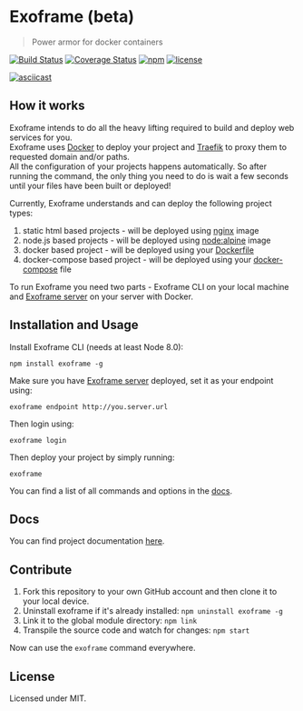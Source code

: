 # Exoframe (beta)

> Power armor for docker containers

[![Build Status](https://travis-ci.org/exoframejs/exoframe.svg?branch=master)](https://travis-ci.org/exoframejs/exoframe)
[![Coverage Status](https://coveralls.io/repos/github/exoframejs/exoframe/badge.svg?branch=master)](https://coveralls.io/github/exoframejs/exoframe?branch=master)
[![npm](https://img.shields.io/npm/v/exoframe.svg?maxAge=2592000)](https://www.npmjs.com/package/exoframe)
[![license](https://img.shields.io/github/license/mashape/apistatus.svg?maxAge=2592000)](https://opensource.org/licenses/MIT)

[![asciicast](https://asciinema.org/a/129255.png)](https://asciinema.org/a/129255)

## How it works

Exoframe intends to do all the heavy lifting required to build and deploy web services for you.  
Exoframe uses [Docker](https://www.docker.com/) to deploy your project and [Traefik](https://traefik.io/) to proxy them to requested domain and/or paths.  
All the configuration of your projects happens automatically. So after running the command, the only thing you need to do is wait a few seconds until your files have been built or deployed!

Currently, Exoframe understands and can deploy the following project types:

1. static html based projects - will be deployed using [nginx](http://hub.docker.com/_/nginx) image
2. node.js based projects - will be deployed using [node:alpine](https://hub.docker.com/_/node) image
3. docker based project - will be deployed using your [Dockerfile](https://docs.docker.com/engine/reference/builder/)
4. docker-compose based project - will be deployed using your [docker-compose](https://docs.docker.com/compose/compose-file/) file

To run Exoframe you need two parts - Exoframe CLI on your local machine and [Exoframe server](https://github.com/exoframejs/exoframe-server) on your server with Docker.

## Installation and Usage

Install Exoframe CLI (needs at least Node 8.0):

```
npm install exoframe -g
```

Make sure you have [Exoframe server](https://github.com/exoframejs/exoframe-server) deployed, set it as your endpoint using:

```
exoframe endpoint http://you.server.url
```

Then login using:

```
exoframe login
```

Then deploy your project by simply running:

```
exoframe
```

You can find a list of all commands and options in the [docs](./docs/README.md).

## Docs

You can find project documentation [here](./docs/README.md).

## Contribute

1. Fork this repository to your own GitHub account and then clone it to your local device.
2. Uninstall exoframe if it's already installed: `npm uninstall exoframe -g`
3. Link it to the global module directory: `npm link`
4. Transpile the source code and watch for changes: `npm start`

Now can use the `exoframe` command everywhere.

## License

Licensed under MIT.

